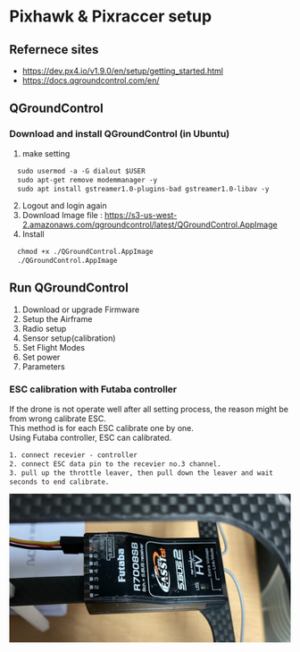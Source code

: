 # Pixhawk & Pixraccer setup

## Refernece sites
 + https://dev.px4.io/v1.9.0/en/setup/getting_started.html
 + https://docs.qgroundcontrol.com/en/

## QGroundControl
 ### Download and install QGroundControl (in Ubuntu)
  1. make setting
  ~~~
    sudo usermod -a -G dialout $USER
    sudo apt-get remove modemmanager -y
    sudo apt install gstreamer1.0-plugins-bad gstreamer1.0-libav -y
  ~~~
  2. Logout and login again
  3. Download Image file : https://s3-us-west-2.amazonaws.com/qgroundcontrol/latest/QGroundControl.AppImage
  4. Install
  ~~~
    chmod +x ./QGroundControl.AppImage
    ./QGroundControl.AppImage
  ~~~
## Run QGroundControl
  1. Download or upgrade Firmware
  2. Setup the Airframe
  3. Radio setup
  4. Sensor setup(calibration)
  5. Set Flight Modes
  6. Set power
  7. Parameters

### ESC calibration with Futaba controller

 If the drone is not operate well after all setting process, the reason might be from wrong calibrate ESC.  
 This method is for each ESC calibrate one by one.  
 Using Futaba controller, ESC can calibrated.  
 
    1. connect recevier - controller
    2. connect ESC data pin to the recevier no.3 channel.
    3. pull up the throttle leaver, then pull down the leaver and wait seconds to end calibrate.
 
  ![Futaba_reciver](./img/futaba_reciver.jpg)
